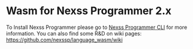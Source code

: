 # Wasm for Nexss Programmer 2.x

To Install Nexss Programmer please go to [Nexss Programmer CLI](https://github.com/nexssp/cli#readme) for more information.
You can also find some R&D on wiki pages: <https://github.com/nexssp/language_wasm/wiki>
